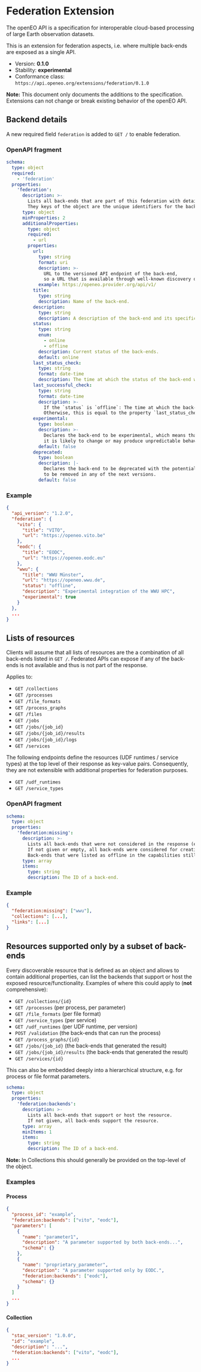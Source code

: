 # Federation Extension

The openEO API is a specification for interoperable cloud-based processing of large Earth observation datasets.

This is an extension for federation aspects, i.e. where multiple back-ends are exposed as a single API.

- Version: **0.1.0**
- Stability: **experimental**
- Conformance class: `https://api.openeo.org/extensions/federation/0.1.0`

**Note:** This document only documents the additions to the specification.
Extensions can not change or break existing behavior of the openEO API.

## Backend details

A new required field `federation` is added to `GET /` to enable federation.

### OpenAPI fragment

```yaml
schema:
  type: object
  required:
    - 'federation'
  properties:
    'federation':
      description: >-
        Lists all back-ends that are part of this federation with details.
        They keys of the object are the unique identifiers for the back-ends that are returned in sub-sequent requests (see below).
      type: object
      minProperties: 2
      additionalProperties:
        type: object
        required:
          - url
        properties:
          url:
            type: string
            format: uri
            description: >-
              URL to the versioned API endpoint of the back-end,
              so a URL that is available through well-known discovery on the back-end.
            example: https://openeo.provider.org/api/v1/
          title:
            type: string
            description: Name of the back-end.
          description:
            type: string
            description: A description of the back-end and its specifics.
          status:
            type: string
            enum:
              - online
              - offline
            description: Current status of the back-ends.
            default: online
          last_status_check:
            type: string
            format: date-time
            description: The time at which the status of the back-end was checked last.
          last_successful_check:
            type: string
            format: date-time
            description: >-
              If the `status` is `offline`: The time at which the back-end was checked and available the last time.
              Otherwise, this is equal to the property `last_status_check`.
          experimental:
            type: boolean
            description: >-
              Declares the back-end to be experimental, which means that
              it is likely to change or may produce unpredictable behaviour.
            default: false
          deprecated:
            type: boolean
            description: |-
              Declares the back-end to be deprecated with the potential
              to be removed in any of the next versions.
            default: false
```

### Example

```json
{
  "api_version": "1.2.0",
  "federation": {
    "vito": {
      "title": "VITO",
      "url": "https://openeo.vito.be"
    },
    "eodc": {
      "title": "EODC",
      "url": "https://openeo.eodc.eu"
    },
    "wwu": {
      "title": "WWU Münster",
      "url": "https://openeo.wwu.de",
      "status": "offline",
      "description": "Experimental integration of the WWU HPC",
      "experimental": true
    }
  },
  ...
}
```

## Lists of resources

Clients will assume that all lists of resources are the a combination of all back-ends listed in `GET /`.
Federated APIs can expose if any of the back-ends is not available and thus is not part of the response.

Applies to:

- `GET /collections`
- `GET /processes`
- `GET /file_formats`
- `GET /process_graphs`
- `GET /files`
- `GET /jobs`
- `GET /jobs/{job_id}`
- `GET /jobs/{job_id}/results`
- `GET /jobs/{job_id}/logs`
- `GET /services`

The following endpoints define the resources (UDF runtimes / service types) at the top level of their response as key-value pairs.
Consequently, they are not extensible with additional properties for federation purposes.

- `GET /udf_runtimes`
- `GET /service_types`

### OpenAPI fragment

```yaml
schema:
  type: object
  properties:
    'federation:missing':
      description: >-
        Lists all back-ends that were not considered in the response (e.g. because they were not accessible).
        If not given or empty, all back-ends were considered for creating the response.
        Back-ends that were listed as offline in the capabilities still need to be listed here.
      type: array
      items:
        type: string
        description: The ID of a back-end.
```

### Example

```json
{
  "federation:missing": ["wwu"],
  "collections": [...],
  "links": [...]
}
```

## Resources supported only by a subset of back-ends

Every discoverable resource that is defined as an object and allows to contain additional properties, can list the backends that support or host the exposed resource/functionality. Examples of where this could apply to (**not** comprehensive):

- `GET /collections/{id}`
- `GET /processes` (per process, per parameter)
- `GET /file_formats` (per file format)
- `GET /service_types` (per service)
- `GET /udf_runtimes` (per UDF runtime, per version)
- `POST /validation` (the back-ends that can run the process)
- `GET /process_graphs/{id}`
- `GET /jobs/{job_id}` (the back-ends that generated the result)
- `GET /jobs/{job_id}/results` (the back-ends that generated the result)
- `GET /services/{id}`

This can also be embedded deeply into a hierarchical structure, e.g. for process or file format parameters.

```yaml
schema:
  type: object
  properties:
    'federation:backends':
      description: >-
        Lists all back-ends that support or host the resource.
        If not given, all back-ends support the resource.
      type: array
      minItems: 1
      items:
        type: string
        description: The ID of a back-end.
```

**Note:** In Collections this should generally be provided on the top-level of the object.

### Examples

#### Process

```json
{
  "process_id": "example",
  "federation:backends": ["vito", "eodc"],
  "parameters": [
    {
      "name": "parameter1",
      "description": "A parameter supported by both back-ends...",
      "schema": {}
    },
    {
      "name": "proprietary_parameter",
      "description": "A parameter supported only by EODC.",
      "federation:backends": ["eodc"],
      "schema": {}
    }
  ]
  ...
}
```

#### Collection

```json
{
  "stac_version": "1.0.0",
  "id": "example",
  "description": "...",
  "federation:backends": ["vito", "eodc"],
  ...
}
```